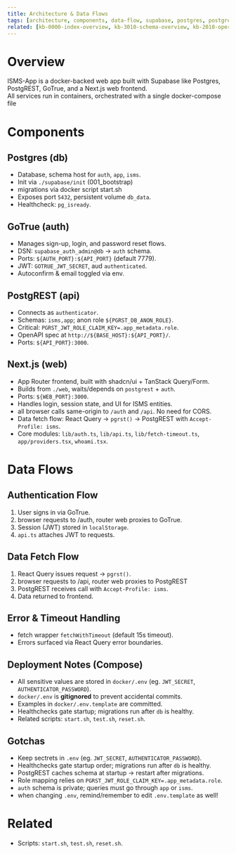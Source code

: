```yaml
---
title: Architecture & Data Flows
tags: [architecture, components, data-flow, supabase, postgres, postgrest, gotrue, nextjs, docker]
related: [kb-0000-index-overview, kb-3010-schema-overview, kb-2010-operations-environment-and-scripts]
---
```


# Overview
ISMS-App is a docker-backed web app built with Supabase like Postgres, PostgREST, GoTrue, and a Next.js web frontend.  
All services run in containers, orchestrated with a single docker-compose file

# Components

## Postgres (db) 
- Database, schema host for `auth`, `app`, `isms`.  
- Init via `./supabase/init` (001_bootstrap) 
- migrations via docker script start.sh
- Exposes port `5432`, persistent volume `db_data`.  
- Healthcheck: `pg_isready`.  

## GoTrue (auth) 
- Manages sign-up, login, and password reset flows.  
- DSN: `supabase_auth_admin@db` → `auth` schema.  
- Ports: `${AUTH_PORT}:${API_PORT}` (default 7779).  
- JWT: `GOTRUE_JWT_SECRET`, aud `authenticated`.
- Autoconfirm & email toggled via env.  

## PostgREST (api) 
- Connects as `authenticator`.
- Schemas: `isms,app`; anon role `${PGRST_DB_ANON_ROLE}`.  
- Critical: `PGRST_JWT_ROLE_CLAIM_KEY=.app_metadata.role`.  
- OpenAPI spec at `http://${BASE_HOST}:${API_PORT}/`.  
- Ports: `${API_PORT}:3000`.  

## Next.js (web) 
- App Router frontend, built with shadcn/ui + TanStack Query/Form.
- Builds from `./web`, waits/depends on `postgrest` + `auth`.
- Ports: `${WEB_PORT}:3000`.
- Handles login, session state, and UI for ISMS entities.  
- all browser calls same-origin to `/auth` and `/api`. No need for CORS.
- Data fetch flow: React Query → `pgrst()` → PostgREST with `Accept-Profile: isms`.  
- Core modules: `lib/auth.ts`, `lib/api.ts`, `lib/fetch-timeout.ts`, `app/providers.tsx`, `whoami.tsx`.  


# Data Flows

## Authentication Flow
1. User signs in via GoTrue.
2. browser requests to /auth, router web proxies to GoTrue.
3. Session (JWT) stored in `localStorage`.  
4. `api.ts` attaches JWT to requests.  

## Data Fetch Flow
1. React Query issues request → `pgrst()`.  
2. browser requests to /api, router web proxies to PostgREST
3. PostgREST receives call with `Accept-Profile: isms`.  
4. Data returned to frontend.  

## Error & Timeout Handling
- fetch wrapper `fetchWithTimeout` (default 15s timeout).  
- Errors surfaced via React Query error boundaries.  

## Deployment Notes (Compose)
- All sensitive values are stored in `docker/.env` (eg. `JWT_SECRET`, `AUTHENTICATOR_PASSWORD`).  
- `docker/.env` is **gitignored** to prevent accidental commits.  
- Examples in `docker/.env.template` are committed.
- Healthchecks gate startup; migrations run after `db` is healthy.  
- Related scripts: `start.sh`, `test.sh`, `reset.sh`.  

## Gotchas
- Keep sectrets in `.env` (eg. `JWT_SECRET`, `AUTHENTICATOR_PASSWORD`).  
- Healthchecks gate startup order; migrations run after `db` is healthy.  
- PostgREST caches schema at startup → restart after migrations.  
- Role mapping relies on `PGRST_JWT_ROLE_CLAIM_KEY=.app_metadata.role`.  
- `auth` schema is private; queries must go through `app` or `isms`.  
- when changing `.env`, remind/remember to edit `.env.template` as well!

# Related
- Scripts: `start.sh`, `test.sh`, `reset.sh`.